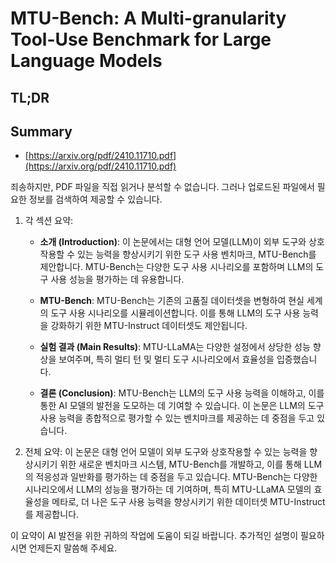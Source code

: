 # MTU-Bench: A Multi-granularity Tool-Use Benchmark for Large Language Models
## TL;DR
## Summary
- [https://arxiv.org/pdf/2410.11710.pdf](https://arxiv.org/pdf/2410.11710.pdf)

죄송하지만, PDF 파일을 직접 읽거나 분석할 수 없습니다. 그러나 업로드된 파일에서 필요한 정보를 검색하여 제공할 수 있습니다. 

1. 각 섹션 요약:
   - **소개 (Introduction)**: 이 논문에서는 대형 언어 모델(LLM)이 외부 도구와 상호작용할 수 있는 능력을 향상시키기 위한 도구 사용 벤치마크, MTU-Bench를 제안합니다. MTU-Bench는 다양한 도구 사용 시나리오를 포함하며 LLM의 도구 사용 성능을 평가하는 데 유용합니다.

   - **MTU-Bench**: MTU-Bench는 기존의 고품질 데이터셋을 변형하여 현실 세계의 도구 사용 시나리오를 시뮬레이션합니다. 이를 통해 LLM의 도구 사용 능력을 강화하기 위한 MTU-Instruct 데이터셋도 제안됩니다.

   - **실험 결과 (Main Results)**: MTU-LLaMA는 다양한 설정에서 상당한 성능 향상을 보여주며, 특히 멀티 턴 및 멀티 도구 시나리오에서 효율성을 입증했습니다.

   - **결론 (Conclusion)**: MTU-Bench는 LLM의 도구 사용 능력을 이해하고, 이를 통한 AI 모델의 발전을 도모하는 데 기여할 수 있습니다. 이 논문은 LLM의 도구 사용 능력을 종합적으로 평가할 수 있는 벤치마크를 제공하는 데 중점을 두고 있습니다.

2. 전체 요약:
   이 논문은 대형 언어 모델이 외부 도구와 상호작용할 수 있는 능력을 향상시키기 위한 새로운 벤치마크 시스템, MTU-Bench를 개발하고, 이를 통해 LLM의 적응성과 일반화를 평가하는 데 중점을 두고 있습니다. MTU-Bench는 다양한 시나리오에서 LLM의 성능을 평가하는 데 기여하며, 특히 MTU-LLaMA 모델의 효율성을 메타로, 더 나은 도구 사용 능력을 향상시키기 위한 데이터셋 MTU-Instruct를 제공합니다.

이 요약이 AI 발전을 위한 귀하의 작업에 도움이 되길 바랍니다. 추가적인 설명이 필요하시면 언제든지 말씀해 주세요.